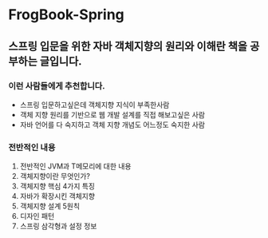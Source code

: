 # FrogBook-Spring

## 스프링 입문을 위한 자바 객체지향의 원리와 이해란 책을 공부하는 글입니다.

### 이런 사람들에게 추천합니다.
 
 - 스프링 입문하고싶은데 객체지향 지식이 부족한사람
 - 객체 지향 원리를 기반으로 웹 개발 설계를 직접 해보고싶은 사람
 - 자바 언어를 다 숙지하고 객체 지향 개념도 어느정도 숙지한 사람
 
 ### 전반적인 내용
 
  1. 전반적인 JVM과 T메모리에 대한 내용
  2. 객체지향이란 무엇인가?
  3. 객체지향 핵심 4가지 특징
  4. 자바가 확장시킨 객체지향
  5. 객체지향 설계 5원칙
  6. 디자인 패턴
  7. 스프링 삼각형과 설정 정보
